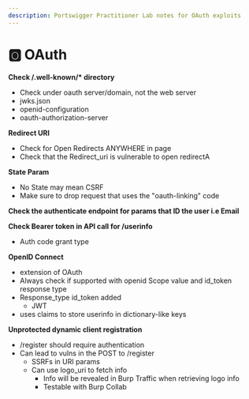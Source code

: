 ```yaml
---
description: Portswigger Practitioner Lab notes for OAuth exploits
---
```


# 🅾 OAuth

**Check /.well-known/\* directory**

* Check under oauth server/domain, not the web server
* jwks.json
* openid-configuration
* oauth-authorization-server

**Redirect URI**

* Check for Open Redirects ANYWHERE in page
* Check that the Redirect\_uri is vulnerable to open redirectA

**State Param**

* No State may mean CSRF
* Make sure to drop request that uses the "oauth-linking" code

**Check the authenticate endpoint for params that ID the user i.e Email**

**Check Bearer token in API call for /userinfo**

* Auth code grant type

**OpenID Connect**

* extension of OAuth
* Always check if supported with openid Scope value and id\_token response type
* Response\_type id\_token added
  * JWT
* uses claims to store userinfo in dictionary-like keys

**Unprotected dynamic client registration**

* /register should require authentication
* Can lead to vulns in the POST to /register
  * SSRFs in URI params
  * Can use logo\_uri to fetch info
    * Info will be revealed in Burp Traffic when retrieving logo info
    * Testable with Burp Collab

